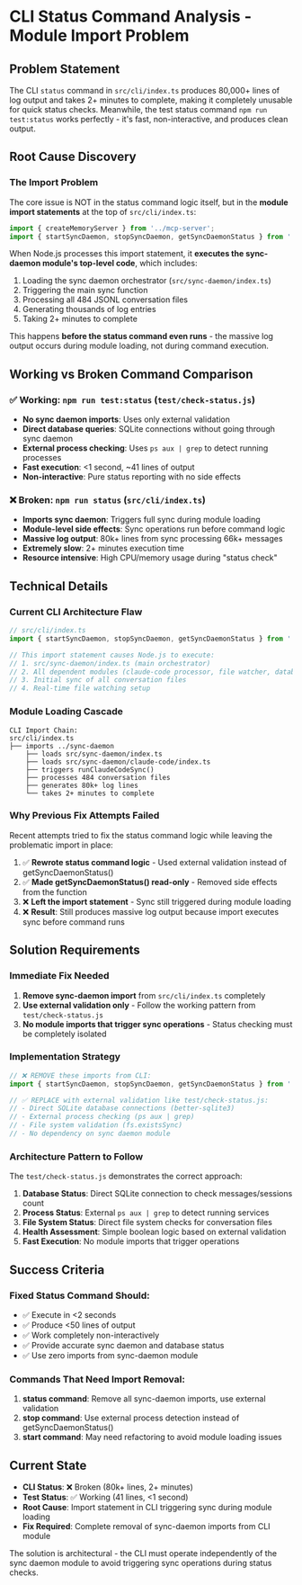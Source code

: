 # CLI Status Command Analysis - Module Import Problem

## Problem Statement

The CLI `status` command in `src/cli/index.ts` produces 80,000+ lines of log output and takes 2+ minutes to complete, making it completely unusable for quick status checks. Meanwhile, the test status command `npm run test:status` works perfectly - it's fast, non-interactive, and produces clean output.

## Root Cause Discovery

### The Import Problem
The core issue is NOT in the status command logic itself, but in the **module import statements** at the top of `src/cli/index.ts`:

```typescript
import { createMemoryServer } from '../mcp-server';
import { startSyncDaemon, stopSyncDaemon, getSyncDaemonStatus } from '../sync-daemon'; // ❌ PROBLEM LINE
```

When Node.js processes this import statement, it **executes the sync-daemon module's top-level code**, which includes:

1. Loading the sync daemon orchestrator (`src/sync-daemon/index.ts`)
2. Triggering the main sync function
3. Processing all 484 JSONL conversation files  
4. Generating thousands of log entries
5. Taking 2+ minutes to complete

This happens **before the status command even runs** - the massive log output occurs during module loading, not during command execution.

## Working vs Broken Command Comparison

### ✅ Working: `npm run test:status` (`test/check-status.js`)
- **No sync daemon imports**: Uses only external validation
- **Direct database queries**: SQLite connections without going through sync daemon
- **External process checking**: Uses `ps aux | grep` to detect running processes
- **Fast execution**: <1 second, ~41 lines of output
- **Non-interactive**: Pure status reporting with no side effects

### ❌ Broken: `npm run status` (`src/cli/index.ts`)
- **Imports sync daemon**: Triggers full sync during module loading
- **Module-level side effects**: Sync operations run before command logic
- **Massive log output**: 80k+ lines from sync processing 66k+ messages
- **Extremely slow**: 2+ minutes execution time
- **Resource intensive**: High CPU/memory usage during "status check"

## Technical Details

### Current CLI Architecture Flaw
```typescript
// src/cli/index.ts
import { startSyncDaemon, stopSyncDaemon, getSyncDaemonStatus } from '../sync-daemon'; // ❌

// This import statement causes Node.js to execute:
// 1. src/sync-daemon/index.ts (main orchestrator)
// 2. All dependent modules (claude-code processor, file watcher, database operations)
// 3. Initial sync of all conversation files
// 4. Real-time file watching setup
```

### Module Loading Cascade
```
CLI Import Chain:
src/cli/index.ts
├── imports ../sync-daemon
    ├── loads src/sync-daemon/index.ts
    ├── loads src/sync-daemon/claude-code/index.ts
    ├── triggers runClaudeCodeSync() 
    ├── processes 484 conversation files
    ├── generates 80k+ log lines
    └── takes 2+ minutes to complete
```

### Why Previous Fix Attempts Failed
Recent attempts tried to fix the status command logic while leaving the problematic import in place:

1. ✅ **Rewrote status command logic** - Used external validation instead of getSyncDaemonStatus()
2. ✅ **Made getSyncDaemonStatus() read-only** - Removed side effects from the function
3. ❌ **Left the import statement** - Sync still triggered during module loading
4. ❌ **Result**: Still produces massive log output because import executes sync before command runs

## Solution Requirements

### Immediate Fix Needed
1. **Remove sync-daemon import** from `src/cli/index.ts` completely
2. **Use external validation only** - Follow the working pattern from `test/check-status.js`
3. **No module imports that trigger sync operations** - Status checking must be completely isolated

### Implementation Strategy
```typescript
// ❌ REMOVE these imports from CLI:
import { startSyncDaemon, stopSyncDaemon, getSyncDaemonStatus } from '../sync-daemon';

// ✅ REPLACE with external validation like test/check-status.js:
// - Direct SQLite database connections (better-sqlite3)
// - External process checking (ps aux | grep)  
// - File system validation (fs.existsSync)
// - No dependency on sync daemon module
```

### Architecture Pattern to Follow
The `test/check-status.js` demonstrates the correct approach:

1. **Database Status**: Direct SQLite connection to check messages/sessions count
2. **Process Status**: External `ps aux | grep` to detect running services
3. **File System Status**: Direct file system checks for conversation files
4. **Health Assessment**: Simple boolean logic based on external validation
5. **Fast Execution**: No module imports that trigger operations

## Success Criteria

### Fixed Status Command Should:
- ✅ Execute in <2 seconds 
- ✅ Produce <50 lines of output
- ✅ Work completely non-interactively
- ✅ Provide accurate sync daemon and database status
- ✅ Use zero imports from sync-daemon module

### Commands That Need Import Removal:
1. **status command**: Remove all sync-daemon imports, use external validation
2. **stop command**: Use external process detection instead of getSyncDaemonStatus()
3. **start command**: May need refactoring to avoid module loading issues

## Current State

- **CLI Status**: ❌ Broken (80k+ lines, 2+ minutes) 
- **Test Status**: ✅ Working (41 lines, <1 second)
- **Root Cause**: Import statement in CLI triggering sync during module loading
- **Fix Required**: Complete removal of sync-daemon imports from CLI module

The solution is architectural - the CLI must operate independently of the sync daemon module to avoid triggering sync operations during status checks.